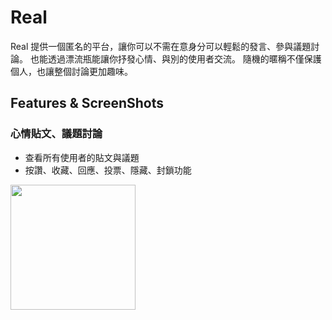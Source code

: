 # Real

Real 提供一個匿名的平台，讓你可以不需在意身分可以輕鬆的發言、參與議題討論。
也能透過漂流瓶能讓你抒發心情、與別的使用者交流。
隨機的暱稱不僅保護個人，也讓整個討論更加趣味。

## Features & ScreenShots
### 心情貼文、議題討論
+ 查看所有使用者的貼文與議題
+ 按讚、收藏、回應、投票、隱藏、封鎖功能

<img src="ericTang12345/mages/Image from iOS.gif" width="200">
